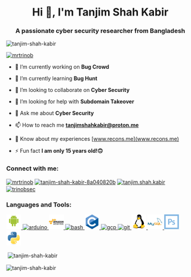 <h1 align="center">Hi 👋, I'm Tanjim Shah Kabir</h1>
<h3 align="center">A passionate cyber security researcher from Bangladesh</h3>

<p align="left"> <img src="https://komarev.com/ghpvc/?username=tanjim-shah-kabir&label=Profile%20views&color=0e75b6&style=flat" alt="tanjim-shah-kabir" /> </p>

<p align="left"> <a href="https://twitter.com/mrtrinob" target="blank"><img src="https://img.shields.io/twitter/follow/mrtrinob?logo=twitter&style=for-the-badge" alt="mrtrinob" /></a> </p>

- 🔭 I’m currently working on **Bug Crowd**

- 🌱 I’m currently learning **Bug Hunt**

- 👯 I’m looking to collaborate on **Cyber Security**

- 🤝 I’m looking for help with **Subdomain Takeover**

- 💬 Ask me about **Cyber Security**

- 📫 How to reach me **tanjimshahkabir@proton.me**

- 📄 Know about my experiences [www.recons.me](www.recons.me)

- ⚡ Fun fact **I am only 15 years old!🙃**

<h3 align="left">Connect with me:</h3>
<p align="left">
<a href="https://twitter.com/mrtrinob" target="blank"><img align="center" src="https://raw.githubusercontent.com/rahuldkjain/github-profile-readme-generator/master/src/images/icons/Social/twitter.svg" alt="mrtrinob" height="30" width="40" /></a>
<a href="https://linkedin.com/in/tanjim-shah-kabir-8a040820b" target="blank"><img align="center" src="https://raw.githubusercontent.com/rahuldkjain/github-profile-readme-generator/master/src/images/icons/Social/linked-in-alt.svg" alt="tanjim-shah-kabir-8a040820b" height="30" width="40" /></a>
<a href="https://fb.com/tanjim.shah.kabir" target="blank"><img align="center" src="https://raw.githubusercontent.com/rahuldkjain/github-profile-readme-generator/master/src/images/icons/Social/facebook.svg" alt="tanjim.shah.kabir" height="30" width="40" /></a>
<a href="https://www.youtube.com/c/trinobsec" target="blank"><img align="center" src="https://raw.githubusercontent.com/rahuldkjain/github-profile-readme-generator/master/src/images/icons/Social/youtube.svg" alt="trinobsec" height="30" width="40" /></a>
</p>

<h3 align="left">Languages and Tools:</h3>
<p align="left"> <a href="https://developer.android.com" target="_blank" rel="noreferrer"> <img src="https://raw.githubusercontent.com/devicons/devicon/master/icons/android/android-original-wordmark.svg" alt="android" width="40" height="40"/> </a> <a href="https://www.arduino.cc/" target="_blank" rel="noreferrer"> <img src="https://cdn.worldvectorlogo.com/logos/arduino-1.svg" alt="arduino" width="40" height="40"/> </a> <a href="https://aws.amazon.com" target="_blank" rel="noreferrer"> <img src="https://raw.githubusercontent.com/devicons/devicon/master/icons/amazonwebservices/amazonwebservices-original-wordmark.svg" alt="aws" width="40" height="40"/> </a> <a href="https://www.gnu.org/software/bash/" target="_blank" rel="noreferrer"> <img src="https://www.vectorlogo.zone/logos/gnu_bash/gnu_bash-icon.svg" alt="bash" width="40" height="40"/> </a> <a href="https://www.cprogramming.com/" target="_blank" rel="noreferrer"> <img src="https://raw.githubusercontent.com/devicons/devicon/master/icons/c/c-original.svg" alt="c" width="40" height="40"/> </a> <a href="https://cloud.google.com" target="_blank" rel="noreferrer"> <img src="https://www.vectorlogo.zone/logos/google_cloud/google_cloud-icon.svg" alt="gcp" width="40" height="40"/> </a> <a href="https://git-scm.com/" target="_blank" rel="noreferrer"> <img src="https://www.vectorlogo.zone/logos/git-scm/git-scm-icon.svg" alt="git" width="40" height="40"/> </a> <a href="https://www.linux.org/" target="_blank" rel="noreferrer"> <img src="https://raw.githubusercontent.com/devicons/devicon/master/icons/linux/linux-original.svg" alt="linux" width="40" height="40"/> </a> <a href="https://www.mysql.com/" target="_blank" rel="noreferrer"> <img src="https://raw.githubusercontent.com/devicons/devicon/master/icons/mysql/mysql-original-wordmark.svg" alt="mysql" width="40" height="40"/> </a> <a href="https://www.photoshop.com/en" target="_blank" rel="noreferrer"> <img src="https://raw.githubusercontent.com/devicons/devicon/master/icons/photoshop/photoshop-line.svg" alt="photoshop" width="40" height="40"/> </a> <a href="https://www.python.org" target="_blank" rel="noreferrer"> <img src="https://raw.githubusercontent.com/devicons/devicon/master/icons/python/python-original.svg" alt="python" width="40" height="40"/> </a> </p>

<p>&nbsp;<img align="center" src="https://github-readme-stats.vercel.app/api?username=tanjim-shah-kabir&show_icons=true&locale=en" alt="tanjim-shah-kabir" /></p>

<p><img align="center" src="https://github-readme-streak-stats.herokuapp.com/?user=tanjim-shah-kabir&" alt="tanjim-shah-kabir" /></p>

